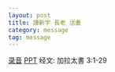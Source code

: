 ```yaml
---
layout: post
title: 譚新宇 長老 活畫
category: message
tag: message
---
```


[录音](https://drive.google.com/open?id=1L4pJy6s-PcjOh4AHDw46s50HinSx2k1e) [PPT](https://drive.google.com/open?id=10YgPS8GC0p9dnGxWPM92L0Y1Y1w6X9z5) 经文: 加拉太書 3:1-29
